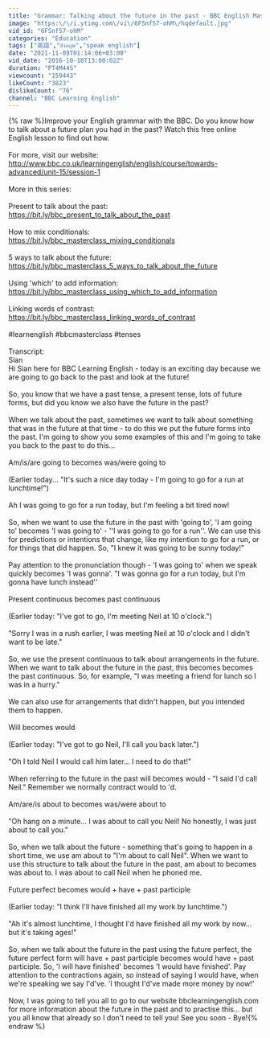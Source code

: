 ```yaml
---
title: "Grammar: Talking about the future in the past - BBC English Masterclass"
image: "https:\/\/i.ytimg.com\/vi\/6FSnfS7-ohM\/hqdefault.jpg"
vid_id: "6FSnfS7-ohM"
categories: "Education"
tags: ["英語","อังกฤษ","speak english"]
date: "2021-11-09T01:14:06+03:00"
vid_date: "2016-10-10T13:00:02Z"
duration: "PT4M44S"
viewcount: "159443"
likeCount: "3823"
dislikeCount: "76"
channel: "BBC Learning English"
---
```

{% raw %}Improve your English grammar with the BBC. Do you know how to talk about a future plan you had in the past? Watch this free online English lesson to find out how.<br /><br />For more, visit our website: <a rel="nofollow" target="blank" href="http://www.bbc.co.uk/learningenglish/english/course/towards-advanced/unit-15/session-1">http://www.bbc.co.uk/learningenglish/english/course/towards-advanced/unit-15/session-1</a> <br /><br />More in this series:<br /><br />Present to talk about the past:<br /><a rel="nofollow" target="blank" href="https://bit.ly/bbc_present_to_talk_about_the_past">https://bit.ly/bbc_present_to_talk_about_the_past</a><br /><br />How to mix conditionals:<br /><a rel="nofollow" target="blank" href="https://bit.ly/bbc_masterclass_mixing_conditionals">https://bit.ly/bbc_masterclass_mixing_conditionals</a><br /><br />5 ways to talk about the future:<br /><a rel="nofollow" target="blank" href="https://bit.ly/bbc_masterclass_5_ways_to_talk_about_the_future">https://bit.ly/bbc_masterclass_5_ways_to_talk_about_the_future</a><br /><br />Using 'which' to add information:<br /><a rel="nofollow" target="blank" href="https://bit.ly/bbc_masterclass_using_which_to_add_information">https://bit.ly/bbc_masterclass_using_which_to_add_information</a><br /><br />Linking words of contrast:<br /><a rel="nofollow" target="blank" href="https://bit.ly/bbc_masterclass_linking_words_of_contrast">https://bit.ly/bbc_masterclass_linking_words_of_contrast</a><br /><br />#learnenglish #bbcmasterclass #tenses<br /><br />Transcript: <br />Sian<br />Hi Sian here for BBC Learning English - today is an exciting day because we are going to go back to the past and look at the future!<br /><br />So, you know that we have a past tense, a present tense, lots of future forms, but did you know we also have the future in the past?<br /><br />When we talk about the past, sometimes we want to talk about something that was in the future at that time - to do this we put the future forms into the past. I'm going to show you some examples of this and I'm going to take you back to the past to do this...<br /><br />Am/is/are going to becomes was/were going to<br /><br />(Earlier today... &quot;It's such a nice day today - I'm going to go for a run at lunchtime!&quot;)<br /><br />Ah I was going to go for a run today, but I'm feeling a bit tired now!<br /><br />So, when we want to use the future in the past with 'going to', 'I am going to' becomes 'I was going to' - ''I was going to go for a run''. We can use this for predictions or intentions that change, like my intention to go for a run, or for things that did happen. So, &quot;I knew it was going to be sunny today!&quot;<br /><br />Pay attention to the pronunciation though - 'I was going to' when we speak quickly becomes 'I was gonna'. &quot;I was gonna go for a run today, but I'm gonna have lunch instead''<br /><br />Present continuous becomes past continuous<br /><br />(Earlier today: &quot;I've got to go, I'm meeting Neil at 10 o'clock.&quot;)<br /><br />&quot;Sorry I was in a rush earlier, I was meeting Neil at 10 o'clock and I didn't want to be late.&quot;<br /><br />So, we use the present continuous to talk about arrangements in the future. When we want to talk about the future in the past, this becomes becomes the past continuous. So, for example, &quot;I was meeting a friend for lunch so I was in a hurry.&quot;<br /><br />We can also use for arrangements that didn't happen, but you intended them to happen.<br /><br />Will becomes would<br /><br />(Earlier today: &quot;I've got to go Neil, I'll call you back later.&quot;)<br /><br />&quot;Oh I told Neil I would call him later... I need to do that!&quot;<br /><br />When referring to the future in the past will becomes would - &quot;I said I'd call Neil.&quot; Remember we normally contract would to 'd.<br /><br />Am/are/is about to becomes was/were about to<br /><br />&quot;Oh hang on a minute... I was about to call you Neil! No honestly, I was just about to call you.&quot;<br /><br />So, when we talk about the future - something that's going to happen in a short time, we use am about to &quot;I'm about to call Neil&quot;.  When we want to use this structure to talk about the future in the past, am about to becomes was about to. I was about to call Neil when he phoned me.<br /><br />Future perfect becomes would + have + past participle<br /><br />(Earlier today: &quot;I think I'll have finished all my work by lunchtime.&quot;)<br /><br />&quot;Ah it's almost lunchtime, I thought I'd have finished all my work by now... but it's taking ages!&quot;<br /><br />So, when we talk about the future in the past using the future perfect, the future perfect form will have + past participle  becomes would have + past participle. So, 'I will have finished' becomes 'I would have finished'. Pay attention to the contractions again, so instead of saying I would have, when we're speaking we say I'd've. 'I thought I'd've made more money by now!'<br /><br />Now, I was going to tell you all to go to our website bbclearningenglish.com for more information about the future in the past and to practise this... but you all know that already so I don't need to tell you! See you soon - Bye!{% endraw %}
